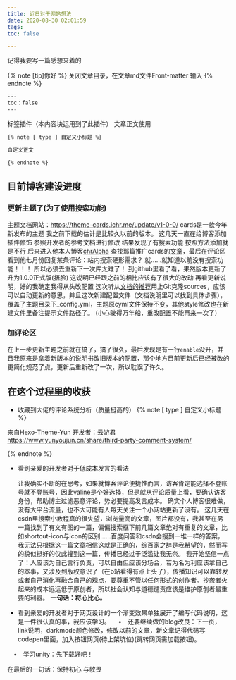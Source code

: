 ```yaml
---
title: 近日对于网站想法
date: 2020-08-30 02:01:59
tags:
toc: false

---
```


记得我要写一篇感想来着的

<!--more-->

{% note [tip]你好 %}
关闭文章目录，在文章md文件Front-matter 输入
{% endnote %}
```bash
---
toc：false
---
```
标签插件（本内容块运用到了此插件）
文章正文使用
```bash
{% note [ type ] 自定义小标题 %}

自定义正文

{% endnote %}
```



## 目前博客建设进度

### 更新主题了(为了使用搜索功能)

主题文档网站：<https://theme-cards.ichr.me/update/v1-0-0/>
cards是一款今年新发布的主题
我之前下载的估计是比较久以前的版本。
这几天一直在给博客添加插件修饰
参照开发者的参考文档进行修改
结果发现了有搜索功能
按照方法添加就是不行
后来进入他本人博客[chrAlpha](https://ichr.me/) 查找那篇推广cards的[文章](https://blog.ichr.me/post/hexo-theme-cards/)，最后在评论区看到他七月份回复某条评论：站内搜索硬形需求？
就……就知道以前没有搜索功能！！！
所以必须去重新下一次库太难了！
到github里看了看，果然版本更新了
升为1.0.0正式版(捂脸)
这说明已经跟之前的相比应该有了很大的改动
再看更新说明，好的我确定我得从头改配置
这次听从[文档的推荐](https://theme-cards.ichr.me/start/)用上Git克隆sources，应该可以自动更新的意思，并且这次新建配置文件（文档说明里可以找到具体步骤），覆盖了主题目录下_config.yml，主题原cyml文件保持不变，其他style修改也在新建文件里备注提示文件路径了。
(小心驶得万年船，重改配置不能再来一次了)
### 加评论区
在上一步更新主题之前就在搞了，搞了很久，最后发现是有一行`enable`没开，并且我原来是拿着新版本的说明书改旧版本的配置，那个地方目前更新后已经被改的更简化规范了点，更新后重新改了一次，所以耽误了许久。


## 在这个过程里的收获
+ 收藏到大佬的评论系统分析（质量挺高的）
{% note [ type ] 自定义小标题 %}

来自Hexo-Theme-Yun 开发者：云游君
<https://www.yunyoujun.cn/share/third-party-comment-system/>

{% endnote %}

+ 看到亲爱的开发者对于低成本发言的看法

    让我确实不断的在思考，如果就博客评论便捷性而言，访客肯定能选择不登账号就不登账号，因此valine是个好选择，但是就从评论质量上看，要确认访客身份，帮助博主过滤恶意评论，势必要提高发言成本。
    确实个人博客很难做，没有大平台流量，也不大可能有人每天关注一个小网站更新了没有。
    这几天在csdn里搜索小教程真的很失望，浏览量高的文章，图片都没有，我甚至在另一篇找到了有文有图的一篇，偏偏搜索框下前几篇文章绝对有重复的文章，比如shortcut-icon与icon的区别……百度问答和csdn会搜到一堆一样的答案，我无法只根据这一篇文章相信这就是正确的，综百家之辞是我希望的，然而写的貌似挺好的仅此搜到这一篇，传播已经过于泛滥让我无奈。
    我开始坚信一点了：人应该为自己言行负责，可以自由但应该分场合，若为名为利应该拿自己的本事，又涉及到版权意识了（在b站看得有点上头了），传播知识可以靠转发或者自己消化再融合自己的观点，要尊重不管以任何形式的创作者。抄袭者火起来的成本远远低于原创者，所以社会认知与道德谴责应该是维护原创者最重要的利器。
    **一句话：将心比心。**
+ 看到亲爱的开发者对于网页设计的一个渐变效果单独展开了编写代码说明，这是一件很认真的事，我应该学习。
　•　还要继续做的blog改良：下一页，link说明，darkmode颜色修改，修改以前的文章，新文章记得代码写codepen里面，加入按钮网页(待上架坑位)(跳转网页需加载按钮)。

　•　学习unity：先下载好吧！


在最后的一句话：保持初心 与敬畏